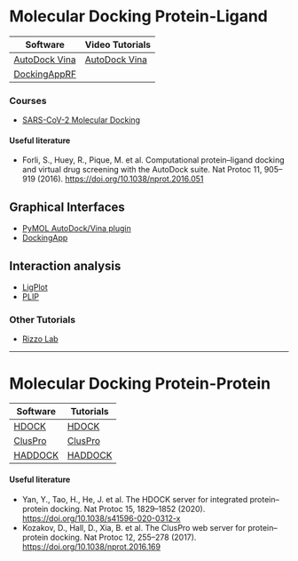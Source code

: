 # Molecular Docking Protein-Ligand

| Software                                                         | Video Tutorials                                              | 
|------------------------------------------------------------------|--------------------------------------------------------------|
| [AutoDock Vina](http://vina.scripps.edu/)                        | [AutoDock Vina](https://www.youtube.com/watch?v=-GVZP0X0Tg8) | 
| [DockingAppRF](http://www.computationalbiology.it/software.html) |                                                              |

### Courses
- [SARS-CoV-2 Molecular Docking](https://www.coursera.org/projects/sars-cov-2-protein-modeling-and-drug-docking)


#### Useful literature
- Forli, S., Huey, R., Pique, M. et al. Computational protein–ligand docking and virtual drug screening with the AutoDock suite. Nat Protoc 11, 905–919 (2016). https://doi.org/10.1038/nprot.2016.051

## Graphical Interfaces
- [PyMOL AutoDock/Vina plugin](https://www3.mpibpc.mpg.de/groups/de_groot/dseelig/adplugin.html)
- [DockingApp](http://www.computationalbiology.it/software.html)

## Interaction analysis
- [LigPlot](https://www.ebi.ac.uk/thornton-srv/software/LigPlus/)
- [PLIP](https://projects.biotec.tu-dresden.de/plip-web/plip)

### Other Tutorials
- [Rizzo Lab](https://ringo.ams.stonybrook.edu/index.php/Tutorials)

---
# Molecular Docking Protein-Protein

| Software                                                         | Tutorials                                              | 
|------------------------------------------------------------------|--------------------------------------------------------------|
| [HDOCK](http://hdock.phys.hust.edu.cn/)                          | [HDOCK](http://hdock.phys.hust.edu.cn/help.php)        | 
| [ClusPro](https://cluspro.org/login.php)                         |           [ClusPro](https://cluspro.org/help.php)       |
| [HADDOCK](https://wenmr.science.uu.nl/haddock2.4/)               | [HADDOCK](https://www.bonvinlab.org/education/HADDOCK24/)|

#### Useful literature
- Yan, Y., Tao, H., He, J. et al. The HDOCK server for integrated protein–protein docking. Nat Protoc 15, 1829–1852 (2020). https://doi.org/10.1038/s41596-020-0312-x
- Kozakov, D., Hall, D., Xia, B. et al. The ClusPro web server for protein–protein docking. Nat Protoc 12, 255–278 (2017). https://doi.org/10.1038/nprot.2016.169

